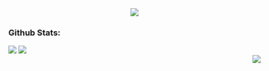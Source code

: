<div align="center">
  <img src="https://github.com/user-attachments/assets/55858ef1-7e73-4b51-9117-5061fd0dc5fc">
</div>

<h3>Github Stats:</h3>

<picture>
  <source
    srcset="https://github-readme-stats.vercel.app/api?username=adariya0&show_icons=true"
    media="(prefers-color-scheme: dark)"
  />
  <source
    srcset="https://github-readme-stats.vercel.app/api?username=adariya0&show_icons=true"
    media="(prefers-color-scheme: light), (prefers-color-scheme: no-preference)"
  />
  <img src="https://github-readme-stats.vercel.app/api?username=adariya0&show_icons=true" />
</picture>

<picture>
  <source
    srcset="https://github-readme-stats.vercel.app/api/top-langs/?username=adariya0&show_icons=true"
    media="(prefers-color-scheme: dark)"
  />
  <source
    srcset="https://github-readme-stats.vercel.app/api/top-langs/?username=adariya0&show_icons=true"
    media="(prefers-color-scheme: light), (prefers-color-scheme: no-preference)"
  />
  <img src="https://github-readme-stats.vercel.app/api/top-langs/?username=adariya0&show_icons=true" />
</picture>

<br>

<img align="right" src="https://komarev.com/ghpvc/?username=adariya0&style=for-the-badge" />
